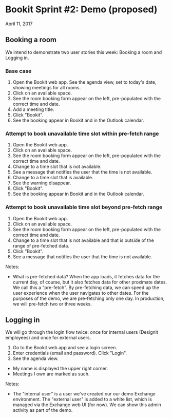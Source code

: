 # Bookit Sprint #2: Demo (proposed)
April 11, 2017

## Booking a room
We intend to demonstrate two user stories this week: Booking a room and Logging in.

### Base case
1) Open the Bookit web app. See the agenda view, set to today's date, showing meetings for all rooms.
2) Click on an available space.
3) See the room booking form appear on the left, pre-populated with the correct time and date.
4) Add a meeting title.
5) Click "Bookit".
6) See the booking appear in Bookit and in the Outlook calendar.

### Attempt to book unavailable time slot within pre-fetch range
1) Open the Bookit web app.
2) Click on an available space.
3) See the room booking form appear on the left, pre-populated with the correct time and date.
4) Change to a time slot that is not available.
5) See a message that notifies the user that the time is not available.
6) Change to a time slot that is available.
7) See the warning disappear.
8) Click "Bookit".
9) See the booking appear in Bookit and in the Outlook calendar.

### Attempt to book unavailable time slot beyond pre-fetch range
1) Open the Bookit web app.
2) Click on an available space.
3) See the room booking form appear on the left, pre-populated with the correct time and date.
4) Change to a time slot that is not available and that is outside of the range of pre-fetched data.
5) Click "Bookit".
6) See a message that notifies the user that the time is not available.

Notes:
- What is pre-fetched data? When the app loads, it fetches data for the current day, of course, but it also fetches data for other proximate dates. We call this a "pre-fetch". By pre-fetching data, we can speed up the user experience when the user navigates to other dates. For the purposes of the demo, we are pre-fetching only one day. In production, we will pre-fetch two or three weeks.


## Logging in
We will go through the login flow twice: once for internal users (Designit employees) and once for external users.

1) Go to the Bookit web app and see a login screen.
2) Enter credentials (email and password). Click "Login".
3) See the agenda view.
  - My name is displayed the upper right corner.
  - Meetings I own are marked as such.

Notes:
- The "internal user" is a user we've created our our demo Exchange environment. The "external user" is added to a white list, which is managed via the Exchange web UI (for now). We can show this admin activity as part of the demo.
